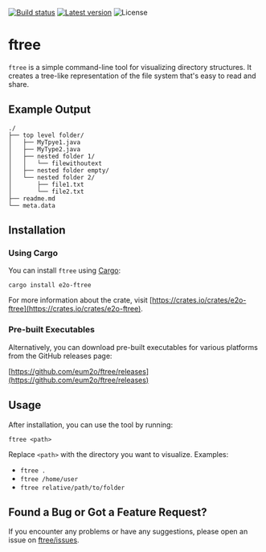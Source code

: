[![Build status](https://img.shields.io/github/actions/workflow/status/eum2o/ftree/rust.yml?branch=master)](https://github.com/eum2o/ftree/actions)
[![Latest version](https://img.shields.io/crates/v/e2o-ftree.svg)](https://crates.io/crates/e2o-ftree)
![License](https://img.shields.io/crates/l/e2o-ftree.svg)

# ftree

`ftree` is a simple command-line tool for visualizing directory structures. It creates a tree-like representation of the
file system that's easy to read and share.

## Example Output

```
./
├── top level folder/
│   ├── MyTpye1.java
│   ├── MyType2.java
│   ├── nested folder 1/
│   │   └── filewithoutext
│   ├── nested folder empty/
│   └── nested folder 2/
│       ├── file1.txt
│       └── file2.txt
├── readme.md
└── meta.data
```

## Installation

### Using Cargo

You can install `ftree` using [Cargo](https://github.com/rust-lang/cargo):

```
cargo install e2o-ftree
```

For more information about the crate, visit [https://crates.io/crates/e2o-ftree](https://crates.io/crates/e2o-ftree).

### Pre-built Executables

Alternatively, you can download pre-built executables for various platforms from the GitHub releases page:

[https://github.com/eum2o/ftree/releases](https://github.com/eum2o/ftree/releases)

## Usage

After installation, you can use the tool by running:

```
ftree <path>
```

Replace `<path>` with the directory you want to visualize. Examples:
* `ftree .`
* `ftree /home/user`
* `ftree relative/path/to/folder`

## Found a Bug or Got a Feature Request?

If you encounter any problems or have any suggestions, please open an issue
on [ftree/issues](https://github.com/eum2o/ftree/issues).
